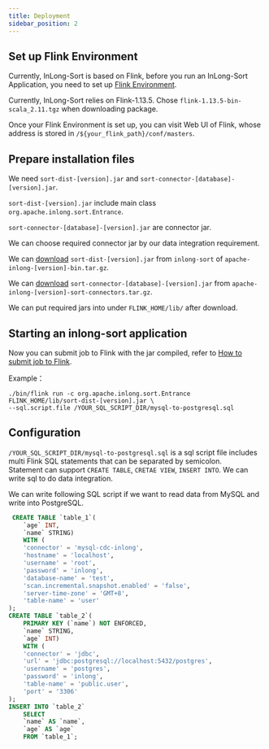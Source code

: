 ```yaml
---
title: Deployment
sidebar_position: 2
---
```


## Set up Flink Environment
Currently, InLong-Sort is based on Flink, before you run an InLong-Sort Application,
you need to set up [Flink Environment](https://nightlies.apache.org/flink/flink-docs-release-1.13/docs/deployment/overview/).

Currently, InLong-Sort relies on Flink-1.13.5. Chose `flink-1.13.5-bin-scala_2.11.tgz` when downloading package.

Once your Flink Environment is set up, you can visit Web UI of Flink, whose address is stored in `/${your_flink_path}/conf/masters`.

## Prepare installation files
We need `sort-dist-[version].jar` and `sort-connector-[database]-[version].jar`.   

`sort-dist-[version].jar` include main class `org.apache.inlong.sort.Entrance`.   

`sort-connector-[database]-[version].jar` are connector jar.   

We can choose required connector jar by our data integration requirement.    

We can [download](https://inlong.apache.org/download/main) `sort-dist-[version].jar` from `inlong-sort` of `apache-inlong-[version]-bin.tar.gz`.  

We can [download](https://inlong.apache.org/download/main) `sort-connector-[database]-[version].jar` from `apache-inlong-[version]-sort-connectors.tar.gz`.

We can put required jars into under `FLINK_HOME/lib/` after download.

## Starting an inlong-sort application
Now you can submit job to Flink with the jar compiled, refer to [How to submit job to Flink](https://nightlies.apache.org/flink/flink-docs-release-1.13/docs/deployment/cli/#submitting-a-job).

Example：
```shell
./bin/flink run -c org.apache.inlong.sort.Entrance FLINK_HOME/lib/sort-dist-[version].jar \
--sql.script.file /YOUR_SQL_SCRIPT_DIR/mysql-to-postgresql.sql
```

## Configuration
`/YOUR_SQL_SCRIPT_DIR/mysql-to-postgresql.sql` is a sql script file includes multi Flink SQL statements that can be separated by semicolon.  
Statement can support `CREATE TABLE`, `CRETAE VIEW`, `INSERT INTO`. We can write sql to do data integration.  

We can write following SQL script if we want to read data from MySQL and write into PostgreSQL.
```sql
 CREATE TABLE `table_1`(
    `age` INT,
    `name` STRING)
    WITH (
    'connector' = 'mysql-cdc-inlong',
    'hostname' = 'localhost',
    'username' = 'root',
    'password' = 'inlong',
    'database-name' = 'test',
    'scan.incremental.snapshot.enabled' = 'false',
    'server-time-zone' = 'GMT+8',
    'table-name' = 'user'
);
CREATE TABLE `table_2`(
    PRIMARY KEY (`name`) NOT ENFORCED,
    `name` STRING,
    `age` INT)
    WITH (
    'connector' = 'jdbc',
    'url' = 'jdbc:postgresql://localhost:5432/postgres',
    'username' = 'postgres',
    'password' = 'inlong',
    'table-name' = 'public.user',
    'port' = '3306'
);
INSERT INTO `table_2` 
    SELECT 
    `name` AS `name`,
    `age` AS `age`
    FROM `table_1`;
```